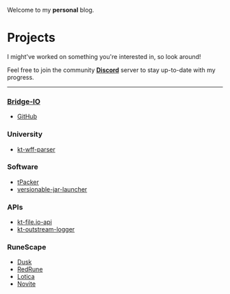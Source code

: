 Welcome to my **personal** blog. 

# Projects

I might've worked on something you're interested in, so look around!

Feel free to join the community **[Discord](https://discord.gg/3TP9yWnDnt)** server to stay up-to-date with my progress.

---

### [Bridge-IO](https://discord.gg/3TP9yWnDnt)

- [GitHub](https://github.com/company/bridge-io)

### University

- [kt-wff-parser](https://github.com/Tyluur/kt-wff-parser)

### Software

- [tPacker](https://github.com/Tyluur/tPacker)
- [versionable-jar-launcher](https://github.com/Tyluur/versionable-jar-launcher)

### APIs

- [kt-file.io-api](https://github.com/Tyluur/kt-file.io-api)
- [kt-outstream-logger](https://github.com/Tyluur/kt-outstream-logger)

### RuneScape

- [Dusk](https://github.com/dusk-rs)
- [RedRune](https://github.com/Tyluur/RedRune-667)
- [Lotica](https://github.com/Tyluur/Lotica)
- [Novite](https://github.com/Tyluur/Novite)
